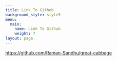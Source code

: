 ```yaml
---
title: Link To Github
background_style: style5
menu:
  main:
    name: Link To Github
    weight: 7
layout: page
---
```

https://github.com/Raman-Sandhu/great-cabbage
